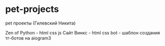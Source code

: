# pet-projects
pet проекты (Гилевский Никита)

Zen of Python - html css js
Сайт Винкс - html css
bot - шаблон создания тг-ботов на aiogram3
